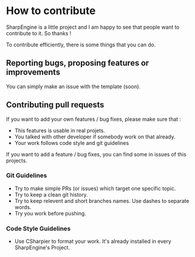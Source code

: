 # How to contribute

SharpEngine is a little project and I am happy to see that people want to contribute to it. So thanks !

To contribute efficiently, there is some things that you can do.

## Reporting bugs, proposing features or improvements

You can simply make an issue with the template (soon).

## Contributing pull requests

If you want to add your own features / bug fixes, please make sure that :
- This features is usable in real projets.
- You talked with other developer if somebody work on that already.
- Your work follows code style and git guidelines

If you want to add a feature / bug fixes, you can find some in issues of this projects.

### Git Guidelines

- Try to make simple PRs (or issues) which target one specific topic.
- Try to keep a clean git history.
- Try to keep relevent and short branches names. Use dashes to separate words.
- Try you work before pushing.

### Code Style Guidelines

- Use CSharpier to format your work. It's already installed in every SharpEngine's Project.
